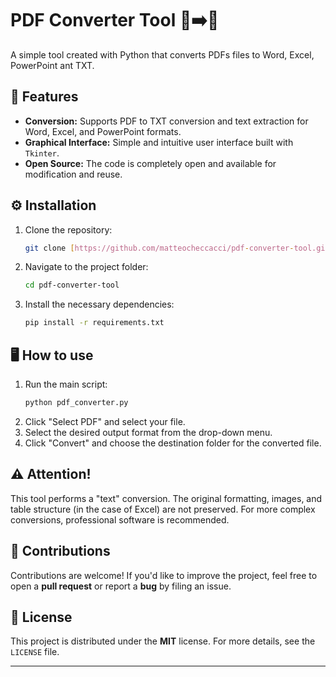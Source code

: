 # PDF Converter Tool 📄➡️🔄
A simple tool created with Python that converts PDFs files to Word, Excel, PowerPoint ant TXT.


## 🚀 Features

- **Conversion:** Supports PDF to TXT conversion and text extraction for Word, Excel, and PowerPoint formats.
- **Graphical Interface:** Simple and intuitive user interface built with `Tkinter`.
- **Open Source:** The code is completely open and available for modification and reuse.


## ⚙️ Installation

1.  Clone the repository:
    ```bash
    git clone [https://github.com/matteocheccacci/pdf-converter-tool.git](https://github.com/matteocheccacci/pdf-converter-tool.git)
    ```
2.  Navigate to the project folder:
    ```bash
    cd pdf-converter-tool
    ```
3.  Install the necessary dependencies:
    ```bash
    pip install -r requirements.txt
    ```


## 🖥️ How to use

1.  Run the main script:
    ```bash
    python pdf_converter.py
    ```
2.  Click "Select PDF" and select your file.
3.  Select the desired output format from the drop-down menu.
4.  Click "Convert" and choose the destination folder for the converted file.


## ⚠️ Attention!

This tool performs a "text" conversion. The original formatting, images, and table structure (in the case of Excel) are not preserved. For more complex conversions, professional software is recommended.


## 🤝 Contributions

Contributions are welcome! If you'd like to improve the project, feel free to open a **pull request** or report a **bug** by filing an issue.


## 📄 License

This project is distributed under the **MIT** license. For more details, see the `LICENSE` file.

---
